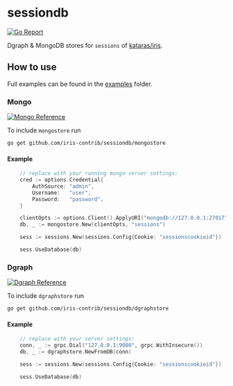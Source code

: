# sessiondb

[![Go Report](https://goreportcard.com/badge/github.com/iris-contrib/sessiondb)](https://goreportcard.com/report/github.com/iris-contrib/sessiondb)

Dgraph &amp; MongoDB stores for `sessions` of [kataras/iris](https://github.com/kataras/go-sessions).

## How to use

Full examples can be found in the [examples](https://github.com/iris-contrib/sessiondb/tree/main/examples) folder.

### Mongo

[![Mongo Reference](https://pkg.go.dev/badge/github.com/iris-contrib/sessiondb/mongostore.svg)](https://pkg.go.dev/github.com/iris-contrib/sessiondb/mongostore) 

To include `mongostore` run 
```sh
go get github.com/iris-contrib/sessiondb/mongostore
```

#### Example

```go
	// replace with your running mongo server settings:
	cred := options.Credential{
		AuthSource: "admin",
		Username:   "user",
		Password:   "password",
	}

	clientOpts := options.Client().ApplyURI("mongodb://127.0.0.1:27017").SetAuth(cred)
	db, _ := mongostore.New(clientOpts, "sessions")

	sess := sessions.New(sessions.Config{Cookie: "sessionscookieid"})

	sess.UseDatabase(db)
```

### Dgraph

[![Dgraph Reference](https://pkg.go.dev/badge/github.com/iris-contrib/sessiondb/dgraphstore.svg)](https://pkg.go.dev/github.com/iris-contrib/sessiondb/dgraphstore) 

To include `dgraphstore` run 
```sh
go get github.com/iris-contrib/sessiondb/dgraphstore
```

#### Example 

```go
	// replace with your server settings:
	conn, _ := grpc.Dial("127.0.0.1:9080", grpc.WithInsecure())
	db, _ := dgraphstore.NewFromDB(conn)

	sess := sessions.New(sessions.Config{Cookie: "sessionscookieid"})

	sess.UseDatabase(db)
```
